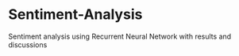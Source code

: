# Sentiment-Analysis
Sentiment analysis using Recurrent Neural Network with results and discussions
